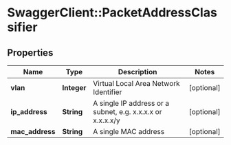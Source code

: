 # SwaggerClient::PacketAddressClassifier

## Properties
Name | Type | Description | Notes
------------ | ------------- | ------------- | -------------
**vlan** | **Integer** | Virtual Local Area Network Identifier | [optional] 
**ip_address** | **String** | A single IP address or a subnet, e.g. x.x.x.x or x.x.x.x/y | [optional] 
**mac_address** | **String** | A single MAC address | [optional] 


